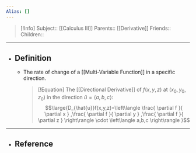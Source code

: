```yaml
---
Alias: []
---
```

> [!Info]
> Subject:: [[Calculus III]]
> Parents:: [[Derivative]]
> Friends:: 
> Children:: 
---
- ## Definition
	- The rate of change of a [[Multi-Variable Function]] in a specific direction.
	  > [!Equation]
	  > The [[Directional Derivative]] of $f(x,y,z)$ at $(x_{0},y_{0},z_{0})$ in the direction $\hat{u}=\left\langle a,b,c\right\rangle$:
	  > $$\large{D_{\hat{u}}f(x,y,z)=\left\langle \frac{ \partial f }{ \partial x } ,\frac{ \partial f }{ \partial y } ,\frac{ \partial f }{ \partial z }  \right\rangle \cdot \left\langle a,b,c \right\rangle }$$
---
- ## Reference